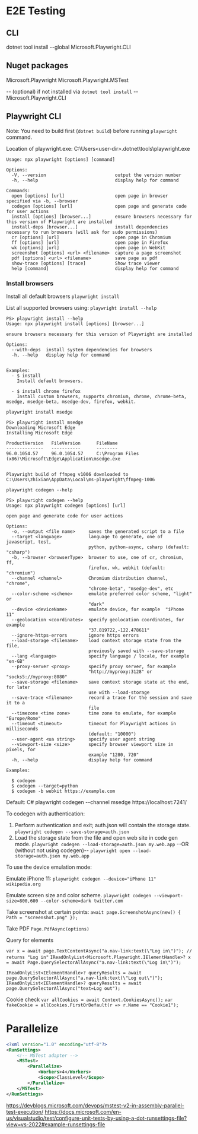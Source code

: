 # E2E Testing

## CLI

dotnet tool install --global Microsoft.Playwright.CLI

## Nuget packages

Microsoft.Playwright
Microsoft.Playwright.MSTest

-- (optional) if not installed via `dotnet tool install` --
Microsoft.Playwright.CLI

## Playwright CLI

Note: You need to build first (`dotnet build`) before running `playwright` command.

Location of playwright.exe:
C:\Users\<user-dir>\.dotnet\tools\playwright.exe

```
Usage: npx playwright [options] [command]

Options:
  -V, --version                          output the version number
  -h, --help                             display help for command

Commands:
  open [options] [url]                   open page in browser specified via -b, --browser
  codegen [options] [url]                open page and generate code for user actions
  install [options] [browser...]         ensure browsers necessary for this version of Playwright are installed
  install-deps [browser...]              install dependencies necessary to run browsers (will ask for sudo permissions)
  cr [options] [url]                     open page in Chromium
  ff [options] [url]                     open page in Firefox
  wk [options] [url]                     open page in WebKit
  screenshot [options] <url> <filename>  capture a page screenshot
  pdf [options] <url> <filename>         save page as pdf
  show-trace [options] [trace]           Show trace viewer
  help [command]                         display help for command
```

### Install browsers

Install all default browsers
`playwright install`


List all supported browsers using: `playwright install --help`

```cmd:Output of playwright install --help
PS> playwright install --help
Usage: npx playwright install [options] [browser...]

ensure browsers necessary for this version of Playwright are installed

Options:
  --with-deps  install system dependencies for browsers
  -h, --help   display help for command


Examples:
  - $ install
    Install default browsers.

  - $ install chrome firefox
    Install custom browsers, supports chromium, chrome, chrome-beta, msedge, msedge-beta, msedge-dev, firefox, webkit.
```

`playwright install msedge`

```cmd:Output of playwright install msedge
PS> playwright install msedge
Downloading Microsoft Edge
Installing Microsoft Edge

ProductVersion   FileVersion      FileName
--------------   -----------      --------
96.0.1054.57     96.0.1054.57     C:\Program Files (x86)\Microsoft\Edge\Application\msedge.exe


Playwright build of ffmpeg v1006 downloaded to C:\Users\zhixian\AppData\Local\ms-playwright\ffmpeg-1006
```

`playwright codegen --help`

```cmd:Codegen output
PS> playwright codegen --help
Usage: npx playwright codegen [options] [url]

open page and generate code for user actions

Options:
  -o, --output <file name>     saves the generated script to a file
  --target <language>          language to generate, one of javascript, test,
                               python, python-async, csharp (default: "csharp")
  -b, --browser <browserType>  browser to use, one of cr, chromium, ff,
                               firefox, wk, webkit (default: "chromium")
  --channel <channel>          Chromium distribution channel, "chrome",
                               "chrome-beta", "msedge-dev", etc
  --color-scheme <scheme>      emulate preferred color scheme, "light" or
                               "dark"
  --device <deviceName>        emulate device, for example  "iPhone 11"
  --geolocation <coordinates>  specify geolocation coordinates, for example
                               "37.819722,-122.478611"
  --ignore-https-errors        ignore https errors
  --load-storage <filename>    load context storage state from the file,
                               previously saved with --save-storage
  --lang <language>            specify language / locale, for example "en-GB"
  --proxy-server <proxy>       specify proxy server, for example
                               "http://myproxy:3128" or "socks5://myproxy:8080"
  --save-storage <filename>    save context storage state at the end, for later
                               use with --load-storage
  --save-trace <filename>      record a trace for the session and save it to a
                               file
  --timezone <time zone>       time zone to emulate, for example "Europe/Rome"
  --timeout <timeout>          timeout for Playwright actions in milliseconds
                               (default: "10000")
  --user-agent <ua string>     specify user agent string
  --viewport-size <size>       specify browser viewport size in pixels, for
                               example "1280, 720"
  -h, --help                   display help for command

Examples:

  $ codegen
  $ codegen --target=python
  $ codegen -b webkit https://example.com
```

Default: C# 
playwright codegen --channel msedge https://localhost:7241/


To codegen with authentication:

1.  Perform authentication and exit; auth.json will contain the storage state.  
`playwright codegen --save-storage=auth.json`
2.  Load the storage state from the file and open web site in code gen mode.
`playwright codegen --load-storage=auth.json my.web.app`
--OR (without not using codegen)--
`playwright open --load-storage=auth.json my.web.app`


To use the device emulation mode:

Emulate iPhone 11:
  `playwright codegen --device="iPhone 11" wikipedia.org`

Emulate screen size and color scheme.
  `playwright codegen --viewport-size=800,600 --color-scheme=dark twitter.com`

Take screenshot at certain points:
  `await page.ScreenshotAsync(new() { Path = "screenshot.png" });`

Take PDF
  `Page.PdfAsync(options)`

Query for elements

  `var x = await page.TextContentAsync("a.nav-link:text(\"Log in\")"); // returns "Log in"`
  `IReadOnlyList<Microsoft.Playwright.IElementHandle>? x = await Page.QuerySelectorAllAsync("a.nav-link:text(\"Log in\")");`

  `IReadOnlyList<IElementHandle>? queryResults = await page.QuerySelectorAllAsync("a.nav-link:text(\"Log out\")");`
  `IReadOnlyList<IElementHandle>? queryResults = await page.QuerySelectorAllAsync("text=Log out");`

Cookie check
  `var allCookies = await Context.CookiesAsync();`
  `var fakeCookie = allCookies.FirstOrDefault(r => r.Name == "Cookie1");`


# Parallelize

```xml
<?xml version="1.0" encoding="utf-8"?>
<RunSettings>
    <!-- MSTest adapter -->
    <MSTest>
        <Parallelize>
            <Workers>4</Workers>
            <Scope>ClassLevel</Scope>
        </Parallelize>
    </MSTest>
</RunSettings>
```

https://devblogs.microsoft.com/devops/mstest-v2-in-assembly-parallel-test-execution/
https://docs.microsoft.com/en-us/visualstudio/test/configure-unit-tests-by-using-a-dot-runsettings-file?view=vs-2022#example-runsettings-file